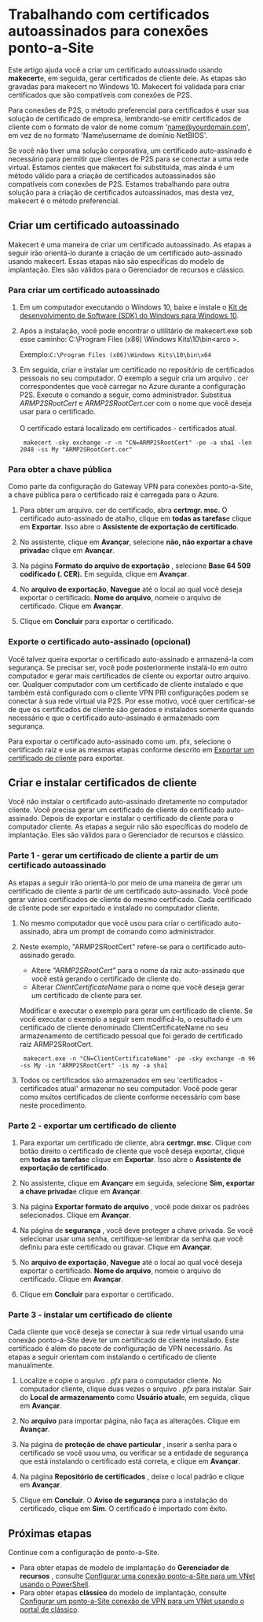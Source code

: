 <properties 
   pageTitle="Criar certificados autoassinados para uma rede virtual ponto-a-Site entre conexões locais usando makecert | Microsoft Azure"
   description="Este artigo contém etapas para usar makecert criar certificados autoassinados Windows 10."
   services="vpn-gateway"
   documentationCenter="na"
   authors="cherylmc"
   manager="carmonm"
   editor=""
   tags="azure-resource-manager"/>
<tags 
   ms.service="vpn-gateway"
   ms.devlang="na"
   ms.topic="article"
   ms.tgt_pltfrm="na"
   ms.workload="infrastructure-services"
   ms.date="08/22/2016"
   ms.author="cherylmc" />

# <a name="working-with-self-signed-certificates-for-point-to-site-connections"></a>Trabalhando com certificados autoassinados para conexões ponto-a-Site

Este artigo ajuda você a criar um certificado autoassinado usando **makecert**e, em seguida, gerar certificados de cliente dele. As etapas são gravadas para makecert no Windows 10. Makecert foi validada para criar certificados que são compatíveis com conexões de P2S. 

Para conexões de P2S, o método preferencial para certificados é usar sua solução de certificado de empresa, lembrando-se emitir certificados de cliente com o formato de valor de nome comum 'name@yourdomain.com', em vez de no formato 'Name\username de domínio NetBIOS'.

Se você não tiver uma solução corporativa, um certificado auto-assinado é necessário para permitir que clientes de P2S para se conectar a uma rede virtual. Estamos cientes que makecert foi substituída, mas ainda é um método válido para a criação de certificados autoassinados são compatíveis com conexões de P2S. Estamos trabalhando para outra solução para a criação de certificados autoassinados, mas desta vez, makecert é o método preferencial.

## <a name="create-a-self-signed-certificate"></a>Criar um certificado autoassinado

Makecert é uma maneira de criar um certificado autoassinado. As etapas a seguir irão orientá-lo durante a criação de um certificado auto-assinado usando makecert. Essas etapas não são específicas do modelo de implantação. Eles são válidos para o Gerenciador de recursos e clássico.

### <a name="to-create-a-self-signed-certificate"></a>Para criar um certificado autoassinado

1. Em um computador executando o Windows 10, baixe e instale o [Kit de desenvolvimento de Software (SDK) do Windows para Windows 10](https://dev.windows.com/en-us/downloads/windows-10-sdk).

2. Após a instalação, você pode encontrar o utilitário de makecert.exe sob esse caminho: C:\Program Files (x86) \Windows Kits\10\bin\<arco >. 
        
    Exemplo:`C:\Program Files (x86)\Windows Kits\10\bin\x64`

3. Em seguida, criar e instalar um certificado no repositório de certificados pessoais no seu computador. O exemplo a seguir cria um arquivo *. cer* correspondentes que você carregar no Azure durante a configuração P2S. Execute o comando a seguir, como administrador. Substitua *ARMP2SRootCert* e *ARMP2SRootCert.cer* com o nome que você deseja usar para o certificado.<br><br>O certificado estará localizado em certificados - certificados atual.

        makecert -sky exchange -r -n "CN=ARMP2SRootCert" -pe -a sha1 -len 2048 -ss My "ARMP2SRootCert.cer"


###  <a name="rootpublickey"></a>Para obter a chave pública

Como parte da configuração do Gateway VPN para conexões ponto-a-Site, a chave pública para o certificado raiz é carregada para o Azure.

1. Para obter um arquivo. cer do certificado, abra **certmgr. msc**. O certificado auto-assinado de atalho, clique em **todas as tarefas**e clique em **Exportar**. Isso abre o **Assistente de exportação de certificado**.

2. No assistente, clique em **Avançar**, selecione **não, não exportar a chave privada**e clique em **Avançar**.

3. Na página **Formato do arquivo de exportação** , selecione **Base 64 509 codificado (. CER).** Em seguida, clique em **Avançar**. 

4. No **arquivo de exportação**, **Navegue** até o local ao qual você deseja exportar o certificado. **Nome do arquivo**, nomeie o arquivo de certificado. Clique em **Avançar**.

5. Clique em **Concluir** para exportar o certificado.

 
### <a name="export-the-self-signed-certificate-optional"></a>Exporte o certificado auto-assinado (opcional)

Você talvez queira exportar o certificado auto-assinado e armazená-la com segurança. Se precisar ser, você pode posteriormente instalá-lo em outro computador e gerar mais certificados de cliente ou exportar outro arquivo. cer. Qualquer computador com um certificado de cliente instalado e que também está configurado com o cliente VPN PRI configurações podem se conectar à sua rede virtual via P2S. Por esse motivo, você quer certificar-se de que os certificados de cliente são gerados e instalados somente quando necessário e que o certificado auto-assinado é armazenado com segurança.

Para exportar o certificado auto-assinado como um. pfx, selecione o certificado raiz e use as mesmas etapas conforme descrito em [Exportar um certificado de cliente](#clientkey) para exportar.

## <a name="create-and-install-client-certificates"></a>Criar e instalar certificados de cliente

Você não instalar o certificado auto-assinado diretamente no computador cliente. Você precisa gerar um certificado de cliente do certificado auto-assinado. Depois de exportar e instalar o certificado de cliente para o computador cliente. As etapas a seguir não são específicas do modelo de implantação. Eles são válidos para o Gerenciador de recursos e clássico.

### <a name="part-1---generate-a-client-certificate-from-a-self-signed-certificate"></a>Parte 1 - gerar um certificado de cliente a partir de um certificado autoassinado

As etapas a seguir irão orientá-lo por meio de uma maneira de gerar um certificado de cliente a partir de um certificado auto-assinado. Você pode gerar vários certificados de cliente do mesmo certificado. Cada certificado de cliente pode ser exportado e instalado no computador cliente. 

1. No mesmo computador que você usou para criar o certificado auto-assinado, abra um prompt de comando como administrador.

2. Neste exemplo, "ARMP2SRootCert" refere-se para o certificado auto-assinado gerado. 
    - Altere *"ARMP2SRootCert"* para o nome da raiz auto-assinado que você está gerando o certificado de cliente do. 
    - Alterar *ClientCertificateName* para o nome que você deseja gerar um certificado de cliente para ser. 


    Modificar e executar o exemplo para gerar um certificado de cliente. Se você executar o exemplo a seguir sem modificá-lo, o resultado é um certificado de cliente denominado ClientCertificateName no seu armazenamento de certificado pessoal que foi gerado de certificado raiz ARMP2SRootCert.

        makecert.exe -n "CN=ClientCertificateName" -pe -sky exchange -m 96 -ss My -in "ARMP2SRootCert" -is my -a sha1

4. Todos os certificados são armazenados em seu 'certificados - certificados atual' armazenar no seu computador. Você pode gerar como muitos certificados de cliente conforme necessário com base neste procedimento.

### <a name="clientkey"></a>Parte 2 - exportar um certificado de cliente

1. Para exportar um certificado de cliente, abra **certmgr. msc**. Clique com botão direito o certificado de cliente que você deseja exportar, clique em **todas as tarefas**e clique em **Exportar**. Isso abre o **Assistente de exportação de certificado**.

2. No assistente, clique em **Avançar**e em seguida, selecione **Sim, exportar a chave privada**e clique em **Avançar**.

3. Na página **Exportar formato de arquivo** , você pode deixar os padrões selecionados. Clique em **Avançar**. 
 
4. Na página de **segurança** , você deve proteger a chave privada. Se você selecionar usar uma senha, certifique-se lembrar da senha que você definiu para este certificado ou gravar. Clique em **Avançar**.

5. No **arquivo de exportação**, **Navegue** até o local ao qual você deseja exportar o certificado. **Nome do arquivo**, nomeie o arquivo de certificado. Clique em **Avançar**.

6. Clique em **Concluir** para exportar o certificado.  

### <a name="part-3---install-a-client-certificate"></a>Parte 3 - instalar um certificado de cliente

Cada cliente que você deseja se conectar à sua rede virtual usando uma conexão ponto-a-Site deve ter um certificado de cliente instalado. Este certificado é além do pacote de configuração de VPN necessário. As etapas a seguir orientam com instalando o certificado de cliente manualmente.

1. Localize e copie o arquivo *. pfx* para o computador cliente. No computador cliente, clique duas vezes o arquivo *. pfx* para instalar. Sair do **Local de armazenamento** como **Usuário atual**e, em seguida, clique em **Avançar**.

2. No **arquivo** para importar página, não faça as alterações. Clique em **Avançar**.

3. Na página de **proteção de chave particular** , inserir a senha para o certificado se você usou uma, ou verificar se a entidade de segurança que está instalando o certificado está correta, e clique em **Avançar**.

4. Na página **Repositório de certificados** , deixe o local padrão e clique em **Avançar**.

5. Clique em **Concluir**. O **Aviso de segurança** para a instalação do certificado, clique em **Sim**. O certificado é importado com êxito.

## <a name="next-steps"></a>Próximas etapas

Continue com a configuração de ponto-a-Site. 

- Para obter etapas de modelo de implantação do **Gerenciador de recursos** , consulte [Configurar uma conexão ponto-a-Site para um VNet usando o PowerShell](vpn-gateway-howto-point-to-site-rm-ps.md). 
- Para obter etapas **clássico** do modelo de implantação, consulte [Configurar um ponto-a-Site conexão de VPN para um VNet usando o portal de clássico](vpn-gateway-point-to-site-create.md).